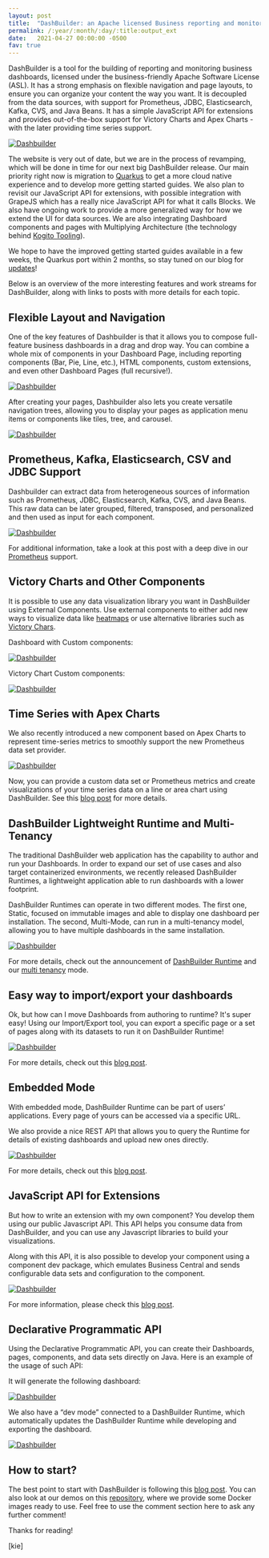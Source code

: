 ```yaml
---
layout: post
title:  "DashBuilder: an Apache licensed Business reporting and monitoring tool"
permalink: /:year/:month/:day/:title:output_ext
date:   2021-04-27 00:00:00 -0500
fav: true
---
```


DashBuilder is a tool for the building of reporting and monitoring business dashboards, licensed under the business-friendly Apache Software License (ASL). It has a strong emphasis on flexible navigation and page layouts, to ensure you can organize your content the way you want. It is decoupled from the data sources, with support for Prometheus, JDBC, Elasticsearch, Kafka, CVS, and Java Beans. It has a simple JavaScript API for extensions and provides out-of-the-box support for Victory Charts and Apex Charts - with the later providing time series support.

[![Dashbuilder](/assets/2021/dbblog0.gif "Dashbuilder")](/assets/2021/dbblog0.gif)

The website is very out of date, but we are in the process of revamping, which will be done in time for our next big DashBuilder release. Our main priority right now is migration to [Quarkus](https://quarkus.io/) to get a more cloud native experience and to develop more getting started guides. We also plan to revisit our JavaScript API for extensions, with possible integration with GrapeJS which has a really nice JavaScript API for what it calls Blocks. We also have ongoing work to provide a more generalized way for how we extend the UI for data sources. We are also integrating Dashboard components and pages with Multiplying Architecture (the technology behind [Kogito Tooling](https://kogito.kie.org/)).

We hope to have the improved getting started guides available in a few weeks, the Quarkus port within 2 months, so stay tuned on our blog for [updates](http://blog.kie.org/)!

Below is an overview of the more interesting features and work streams for DashBuilder, along with links to posts with more details for each topic.

## Flexible Layout and Navigation

One of the key features of Dashbuilder is that it allows you to compose full-feature business dashboards in a drag and drop way. You can combine a whole mix of components in your Dashboard Page, including reporting components (Bar, Pie, Line, etc.), HTML components, custom extensions, and even other Dashboard Pages (full recursive!).


[![Dashbuilder](/assets/2021/dbblog1.gif "Dashbuilder")](/assets/2021/dbblog1.gif)

After creating your pages, Dashbuilder also lets you create versatile navigation trees, allowing you to display your pages as application menu items or components like tiles, tree, and carousel.

[![Dashbuilder](/assets/2021/dbblog2.gif "Dashbuilder")](/assets/2021/dbblog2.gif)

## Prometheus, Kafka, Elasticsearch, CSV and JDBC Support

Dashbuilder can extract data from heterogeneous sources of information such as  Prometheus, JDBC, Elasticsearch, Kafka, CVS, and Java Beans. This raw data can be later grouped, filtered, transposed, and personalized and then used as input for each component. 

[![Dashbuilder](/assets/2021/dbblog3.gif "Dashbuilder")](/assets/2021/dbblog3.gif)

For additional information, take a look at this post with a deep dive in our [Prometheus](https://blog.kie.org/2021/03/building-prometheus-dashboards-in-business-central.html) support.

## Victory Charts and Other Components

It is possible to use any data visualization library you want in DashBuilder using External Components. Use external components to either add new ways to visualize data like [heatmaps](https://blog.kie.org/2021/01/heatmap-component-for-business-central-and-jbpm.html) or use alternative libraries such as [Victory Chars](https://www.patternfly.org/v4/charts/about/).

Dashboard with Custom components:

[![Dashbuilder](/assets/2021/dbblog4.gif "Dashbuilder")](/assets/2021/dbblog4.gif)

Victory Chart Custom components:

[![Dashbuilder](/assets/2021/dbblog5.png "Dashbuilder")](/assets/2021/dbblog5.png)

## Time Series with Apex Charts

We also recently introduced a new component based on Apex Charts to represent time-series metrics to smoothly support the new Prometheus data set provider.

[![Dashbuilder](/assets/2021/dbblog6.gif "Dashbuilder")](/assets/2021/dbblog6.gif)

Now, you can provide a custom data set or Prometheus metrics and create visualizations of your time series data on a line or area chart using DashBuilder. See this [blog post](https://blog.kie.org/2021/03/time-series-component-for-dashbuilder.html) for more details.

## DashBuilder Lightweight Runtime and Multi-Tenancy

The traditional DashBuilder web application has the capability to author and run your Dashboards.
In order to expand our set of use cases and also target containerized environments, we recently released DashBuilder Runtimes, a lightweight application able to run dashboards with a lower footprint.

DashBuilder Runtimes can operate in two different modes. The first one, Static, focused on immutable images and able to display one dashboard per installation. The second, Multi-Mode, can run in a multi-tenancy model, allowing you to have multiple dashboards in the same installation.

[![Dashbuilder](/assets/2021/dbblog7.gif "Dashbuilder")](/assets/2021/dbblog7.gif)

For more details, check out the announcement of [DashBuilder Runtime](https://blog.kie.org/2020/09/introducing-dashbuilder-runtime.html) and our [multi tenancy](https://blog.kie.org/2020/09/multi-dashboards-support-in-dashbuilder-runtime.html) mode.

## Easy way to import/export your dashboards

Ok, but how can I move Dashboards from authoring to runtime?
It's super easy! Using our Import/Export tool, you can export a specific page or a set of pages along with its datasets to run it on DashBuilder Runtime!

[![Dashbuilder](/assets/2021/dbblog8.gif "Dashbuilder")](/assets/2021/dbblog8.gif)

For more details, check out this [blog post](https://blog.kie.org/2020/09/gradual-export-dashboards-from-business-central.html).

## Embedded Mode

With embedded mode, DashBuilder Runtime can be part of users’ applications. Every page of yours can be accessed via a specific URL. 

We also provide a nice REST API that allows you to query the Runtime for details of existing dashboards and upload new ones directly.

[![Dashbuilder](/assets/2021/dbblog9.gif "Dashbuilder")](/assets/2021/dbblog9.gif)

For more details, check out this [blog post](https://blog.kie.org/2020/09/dashbuilder-runtime-embedded-mode.html).

## JavaScript API for Extensions

But how to write an extension with my own component? You develop them using our public Javascript API. This API helps you consume data from DashBuilder, and you can use any Javascript libraries to build your visualizations.

Along with this API, it is also possible to develop your component using a component dev package, which emulates Business Central and sends configurable data sets and configuration to the component.

[![Dashbuilder](/assets/2021/dbblog10.gif "Dashbuilder")](/assets/2021/dbblog10.gif)

For more information, please check this [blog post](https://blog.kie.org/2021/02/dashbuilder-external-components-javascript-api-2.html).

## Declarative Programmatic API

Using the Declarative Programmatic API,  you can create their Dashboards, pages, components, and data sets directly on Java. Here is an example of the usage of such API:

<script src="https://gist.github.com/ederign/3f1967f21cb3e419cfb6a92f4291daca.js"></script>

It will generate the following dashboard:

[![Dashbuilder](/assets/2021/dbapi.png "Dashbuilder")](/assets/2021/dbapi.png)

We also have a “dev mode” connected to a DashBuilder Runtime, which automatically updates the DashBuilder Runtime while developing and exporting the dashboard.

[![Dashbuilder](/assets/2021/dbapi1.gif "Dashbuilder")](/assets/2021/dbapi1.gif)

## How to start?

The best point to start with DashBuilder is following this [blog post](https://blog.kie.org/2020/10/dashbuilder-runtime-demos.html). You can also look at our demos on this [repository](https://github.com/jesuino/dashbuilder-docker/tree/master/demos), where we provide some Docker images ready to use.
Feel free to use the comment section here to ask any further comment!

 Thanks for reading!

[kie]